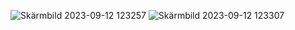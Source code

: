 

![Skärmbild 2023-09-12 123257](https://github.com/schmidtsson/webbprojekt/assets/120182694/0437afba-fe19-424b-bf28-2414d875fe2a)
![Skärmbild 2023-09-12 123307](https://github.com/schmidtsson/webbprojekt/assets/120182694/dfe82e7f-b64d-4398-9031-9c0d4378a7d1)
